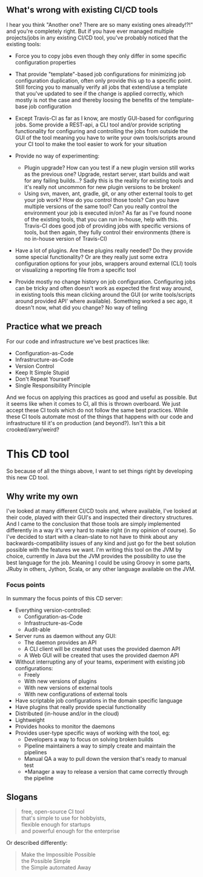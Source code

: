 ## What's wrong with existing CI/CD tools
I hear you think "Another one? There are so many existing ones already!?!" and you're completely right. But if you have ever managed multiple projects/jobs in any existing CI/CD tool, you've probably noticed that the existing tools:

* Force you to copy jobs even though they only differ in some specific configuration properties
* That provide "template"-based job configurations for minimizing job configuration duplication, often only provide this up to a specific point. Still forcing you to manually verify all jobs that extend/use a template that you've updated to see if the change is applied correctly, which mostly is not the case and thereby loosing the benefits of the template-base job configuration
* Except Travis-CI as far as I know, are mostly GUI-based for configuring jobs. Some provide a REST-api, a CLI tool and/or provide scripting functionality for configuring and controlling the jobs from outside the GUI of the tool meaning you have to write your own tools/scripts around your CI tool to make the tool easier to work for your situation
* Provide no way of experimenting:

  * Plugin upgrade? How can you test if a new plugin version still works as the previous one? Upgrade, restart server, start builds and wait for any failing builds...? Sadly this is the reality for existing tools and it's really not uncommon for new plugin versions to be broken!
  * Using svn, maven, ant, gradle, git, or any other external tools to get your job work? How do you control those tools? Can you have multiple versions of the same tool? Can you really control the environment your job is executed in/on? As far as I've found noone of the existing tools, that you can run in-house, help with this. Travis-CI does good job of providing jobs with specific versions of tools, but then again, they fully control their environments (there is no in-house version of Travis-CI)
* Have a lot of plugins. Are these plugins really needed? Do they provide some special functionality? Or are they really just some extra configuration options for your jobs, wrappers around external (CLI) tools or visualizing a reporting file from a specific tool
* Provide mostly no change history on job configuration. Configuring jobs can be tricky and often doesn't work as expected the first way around, in existing tools this mean clicking around the GUI (or write tools/scripts around provided API' where available). Something worked a sec ago, it doesn't now, what did you change? No way of telling

## Practice what we preach
For our code and infrastructure we've best practices like:
* Configuration-as-Code
* Infrastructure-as-Code
* Version Control
* Keep It Simple Stupid
* Don't Repeat Yourself
* Single Responsibility Principle

And we focus on applying this practices as good and useful as possible. But it seems like when it comes to CI, all this is thrown overboard. We just accept these CI tools which do not follow the same best practices. While these CI tools automate most of the things that happens with our code and infrastructure til it's on production (and beyond?). Isn't this a bit crooked/awry/weird?

# This CD tool
So because of all the things above, I want to set things right by developing this new CD tool.

## Why write my own
I've looked at many different CI/CD tools and, where available, I've looked at their code, played with their GUI's and inspected their directory structures. And I came to the conclusion that those tools are simply implemented differently in a way it's very hard to make right (in my opinion of course). So I've decided to start with a clean-slate to not have to think about any backwards-compatibility issues of any kind and just go for the best solution possible with the features we want.
I'm writing this tool on the JVM by choice, currently in Java but the JVM provides the possibility to use the best language for the job. Meaning I could be using Groovy in some parts, JRuby in others, Jython, Scala, or any other language available on the JVM.

### Focus points
In summary the focus points of this CD server:
* Everything version-controlled:
  * Configuration-as-Code
  * Infrastructure-as-Code
  * Audit-able
* Server runs as daemon without any GUI:
  * The daemon provides an API
  * A CLI client will be created that uses the provided daemon API
  * A Web GUI will be created that uses the provided daemon API
* Without interrupting any of your teams, experiment with existing job configurations:
  * Freely
  * With new versions of plugins
  * With new versions of external tools
  * With new configurations of external tools
* Have scriptable job configurations in the domain specific language
* Have plugins that really provide special functionality
* Distributed (in-house and/or in the cloud)
* Lightweight
* Provides hooks to monitor the daemons
* Provides user-type specific ways of working with the tool, eg:
  * Developers a way to focus on solving broken builds
  * Pipeline maintainers a way to simply create and maintain the pipelines
  * Manual QA a way to pull down the version that's ready to manual test
  * *Manager a way to release a version that came correctly through the pipeline

## Slogans

> free, open-source CI tool  
> that's simple to use for hobbyists,  
> flexible enough for startups  
> and powerful enough for the enterprise  

Or described differently:
> Make the Impossible Possible  
> the Possible Simple  
> the Simple automated Away  